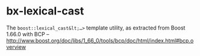 # bx-lexical-cast
The `boost::lexical_cast&lt;…>` template utility, as extracted from Boost 1.66.0 with BCP – http://www.boost.org/doc/libs/1_66_0/tools/bcp/doc/html/index.html#bcp.overview
